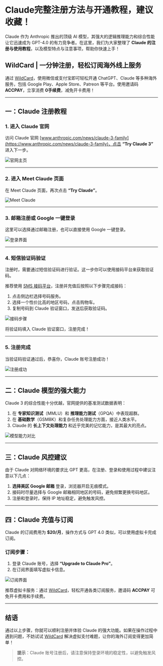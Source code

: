 # Claude完整注册方法与开通教程，建议收藏！

Claude 作为 Anthropic 推出的顶级 AI 模型，其强大的逻辑推理能力和综合性能让它迅速成为 GPT-4.0 的有力竞争者。在这里，我们为大家整理了 **Claude 的注册与使用教程**，以及模型特点与注意事项，帮助你快速上手！

## WildCard | 一分钟注册，轻松订阅海外线上服务
通过 [WildCard](https://bit.ly/bewildcard)，使用微信或支付宝即可轻松开通 ChatGPT、Claude 等多种海外服务，包括 Google Play、Apple Store、Patreon 等平台。使用邀请码 **ACCPAY**，立享消费 **0手续费**，减免开卡费用！

---

## 一：Claude 注册教程

### 1. 进入 Claude 官网
访问 Claude 官网 [www.anthropic.com/news/claude-3-family](https://www.anthropic.com/news/claude-3-family)，点击 **“Try Claude 3”** 进入下一步。

![官网主页](https://p3-juejin.byteimg.com/tos-cn-i-k3u1fbpfcp/8145b9ab295b487cb4ddb93434076581~tplv-k3u1fbpfcp-jj-mark:3024:0:0:0:q75.awebp#?w=720&h=348&s=105505&e=png&b=f9f9f6)

---

### 2. 进入 Meet Claude 页面
在 Meet Claude 页面，再次点击 **“Try Claude”**。

![Meet Claude](https://p3-juejin.byteimg.com/tos-cn-i-k3u1fbpfcp/1aca6b8118a3417191320be8dd920a80~tplv-k3u1fbpfcp-jj-mark:3024:0:0:0:q75.awebp#?w=720&h=348&s=126888&e=png&b=f8f8f4)

---

### 3. 邮箱注册或 Google 一键登录
这里可以选择通过邮箱注册，也可以直接使用 Google 一键登录。

![登录界面](https://p3-juejin.byteimg.com/tos-cn-i-k3u1fbpfcp/c24f8e51aa45446291d988d7245c3484~tplv-k3u1fbpfcp-jj-mark:3024:0:0:0:q75.awebp#?w=720&h=348&s=108993&e=png&b=eeece2)

---

### 4. 短信验证码验证
注册时，需要通过短信验证码进行验证。这一步你可以使用接码平台来获取验证码。

推荐使用 [SMS 接码平台](https://sms-activate.org/?ref=10195922)，注册并充值后按照以下步骤完成接码：

1. 点击侧边栏选择号码服务。
2. 选择一个性价比高的地区号码，点击购物车。
3. 复制号码到 Claude 验证窗口，发送后获取验证码。

![接码步骤](https://p3-juejin.byteimg.com/tos-cn-i-k3u1fbpfcp/6c9ef5fc5aa2427eb50adcc4519093f9~tplv-k3u1fbpfcp-jj-mark:3024:0:0:0:q75.awebp#?w=720&h=348&s=110350&e=png&b=fcfafa)

将验证码填入 Claude 验证窗口，注册完成！

---

### 5. 注册完成
当验证码验证通过后，恭喜你，Claude 账号注册成功！

![注册成功](https://p3-juejin.byteimg.com/tos-cn-i-k3u1fbpfcp/7148d5e828884ea58e3342692d478f1c~tplv-k3u1fbpfcp-jj-mark:3024:0:0:0:q75.awebp#?w=622&h=211&s=29116&e=png&b=f3f0e9)

---

## 二：Claude 模型的强大能力

Claude 3 的综合性能十分优越，官网提供的基准测试数据表明：

1. 在 **专家知识测试**（MMLU）和 **推理能力测试**（GPQA）中表现超群。
2. 在 **基础数学**（GSM8K）和复杂任务处理能力方面，接近人类水平。
3. Claude 的 **长上下文处理能力** 和近乎完美的记忆能力，是其最大的亮点。

![模型能力对比](https://p3-juejin.byteimg.com/tos-cn-i-k3u1fbpfcp/f32a766ab6dc431fa5b810459c3ad73d~tplv-k3u1fbpfcp-jj-mark:3024:0:0:0:q75.awebp#?w=720&h=330&s=85100&e=png&b=faf9f8)

---

## 三：Claude 风控建议

由于 Claude 对网络环境的要求比 GPT 更高，在注册、登录和使用过程中建议注意以下几点：

1. **选择美区 Google 邮箱** 登录，浏览器开启无痕模式。
2. 接码时尽量选择与 Google 邮箱相同地区的号码，避免频繁更换号码地区。
3. 注册和登录时，保持 IP 地址稳定，避免触发风控。

---

## 四：Claude 充值与订阅

Claude 的订阅费用为 **$20/月**，操作方式与 GPT 4.0 类似，可以使用虚拟卡完成订阅。

### 订阅步骤：
1. 登录 Claude 账号，选择 **“Upgrade to Claude Pro”**。
2. 在订阅界面填写虚拟卡信息。

![订阅界面](https://p3-juejin.byteimg.com/tos-cn-i-k3u1fbpfcp/5b1c2d1aed25457cad8ca1559049d6c3~tplv-k3u1fbpfcp-jj-mark:3024:0:0:0:q75.awebp#?w=618&h=474&s=140152&e=png&b=f1eee8)

推荐虚拟卡服务：通过 [WildCard](https://bit.ly/bewildcard)，轻松开通各类订阅服务，邀请码 **ACCPAY** 可免开卡费用和手续费。

---

## 结语

通过以上步骤，你就可以顺利注册并体验 Claude 的强大功能。如果在操作过程中遇到问题，不妨试试 [WildCard](https://bit.ly/bewildcard) 解决虚拟支付难题，让你的海外订阅变得更加简单！

> **提示**：Claude 账号注册后，请注意保持登录环境的稳定性，以避免触发风控。
